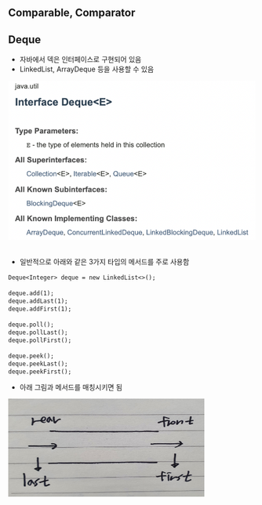 ## Comparable, Comparator

## Deque
- 자바에서 덱은 인터페이스로 구현되어 있음
- LinkedList, ArrayDeque 등을 사용할 수 있음

<img src="./img/deque.png"/><br/><br/>

- 일반적으로 아래와 같은 3가지 타입의 메서드를 주로 사용함
~~~
Deque<Integer> deque = new LinkedList<>();

deque.add(1);
deque.addLast(1);
deque.addFirst(1);

deque.poll();
deque.pollLast();
deque.pollFirst();

deque.peek();
deque.peekLast();
deque.peekFirst();
~~~

- 아래 그림과 메서드를 매칭시키면 됨

<img src="./img/deque2.jpeg" width="400px" height="200px"/><br/><br/>
